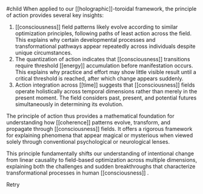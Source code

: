 #child 
When applied to our [[holographic]]-toroidal framework, the principle of action provides several key insights:

1. [[consciousness]]  field patterns likely evolve according to similar optimization principles, following paths of least action across the field. This explains why certain developmental processes and transformational pathways appear repeatedly across individuals despite unique circumstances.
2. The quantization of action indicates that [[consciousness]]  transitions require threshold [[energy]]  accumulation before manifestation occurs. This explains why practice and effort may show little visible result until a critical threshold is reached, after which change appears suddenly.
3. Action integration across [[time]]  suggests that [[consciousness]]  fields operate holistically across temporal dimensions rather than merely in the present moment. The field considers past, present, and potential futures simultaneously in determining its evolution.

The principle of action thus provides a mathematical foundation for understanding how [[coherence]] patterns evolve, transform, and propagate through [[consciousness]]  fields. It offers a rigorous framework for explaining phenomena that appear magical or mysterious when viewed solely through conventional psychological or neurological lenses.

This principle fundamentally shifts our understanding of intentional change from linear causality to field-based optimization across multiple dimensions, explaining both the challenges and sudden breakthroughs that characterize transformational processes in human [[consciousness]] .

Retry